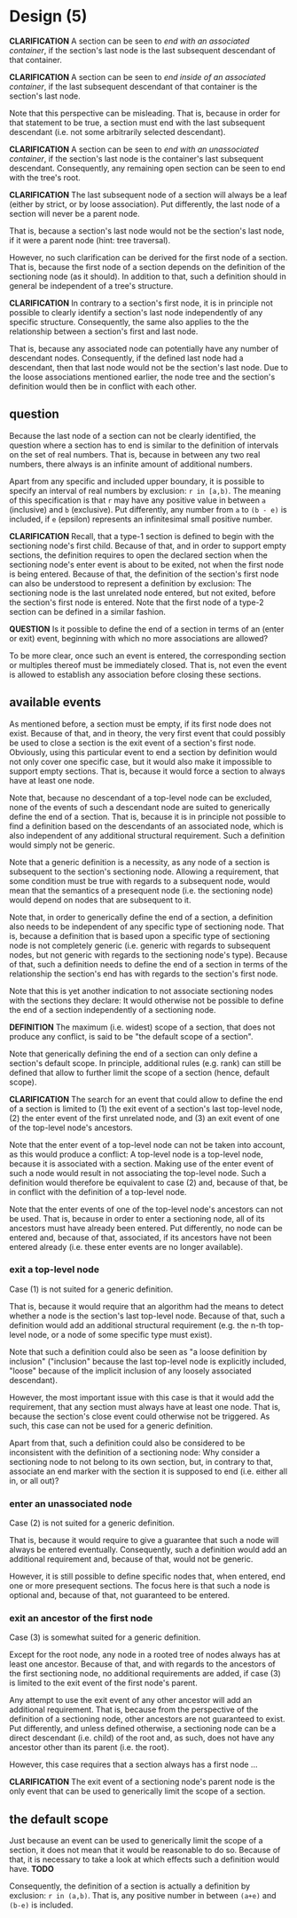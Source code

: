
<!-- ======================================================================= -->
# Design (5)

**CLARIFICATION**
A section can be seen to *end with an associated container*, if the
section's last node is the last subsequent descendant of that container.

**CLARIFICATION**
A section can be seen to *end inside of an associated container*, if the
last subsequent descendant of that container is the section's last node.

Note that this perspective can be misleading. That is, because in order
for that statement to be true, a section must end with the last subsequent
descendant (i.e. not some arbitrarily selected descendant).

**CLARIFICATION**
A section can be seen to *end with an unassociated container*, if the section's
last node is the container's last subsequent descendant. Consequently, any
remaining open section can be seen to end with the tree's root.

**CLARIFICATION**
The last subsequent node of a section will always be a leaf (either by strict,
or by loose association). Put differently, the last node of a section will
never be a parent node.

That is, because a section's last node would not be the section's last node,
if it were a parent node (hint: tree traversal).

However, no such clarification can be derived for the first node of a section.
That is, because the first node of a section depends on the definition of the
sectioning node (as it should). In addition to that, such a definition should
in general be independent of a tree's structure.

**CLARIFICATION**
In contrary to a section's first node, it is in principle not possible to
clearly identify a section's last node independently of any specific structure.
Consequently, the same also applies to the the relationship between a section's
first and last node.

That is, because any associated node can potentially have any number of
descendant nodes. Consequently, if the defined last node had a descendant,
then that last node would not be the section's last node. Due to the loose
associations mentioned earlier, the node tree and the section's definition
would then be in conflict with each other.

<!-- ======================================================================= -->
## question

Because the last node of a section can not be clearly identified, the question
where a section has to end is similar to the definition of intervals on the set
of real numbers. That is, because in between any two real numbers, there always
is an infinite amount of additional numbers.

Apart from any specific and included upper boundary, it is possible to specify
an interval of real numbers by exclusion: `r in [a,b)`. The meaning of this
specification is that `r` may have any positive value in between `a` (inclusive)
and `b` (exclusive). Put differently, any number from `a` to `(b - e)` is
included, if `e` (epsilon) represents an infinitesimal small positive number.

**CLARIFICATION**
Recall, that a type-1 section is defined to begin with the sectioning node's
first child. Because of that, and in order to support empty sections, the
definition requires to open the declared section when the sectioning node's
enter event is about to be exited, not when the first node is being entered.
Because of that, the definition of the section's first node can also be
understood to represent a definition by exclusion: The sectioning node is
the last unrelated node entered, but not exited, before the section's first
node is entered. Note that the first node of a type-2 section can be defined
in a similar fashion.

**QUESTION**
Is it possible to define the end of a section in terms of an (enter or exit)
event, beginning with which no more associations are allowed?

To be more clear, once such an event is entered, the corresponding section or
multiples thereof must be immediately closed. That is, not even the event is
allowed to establish any association before closing these sections.

<!-- ======================================================================= -->
## available events

As mentioned before, a section must be empty, if its first node does not exist.
Because of that, and in theory, the very first event that could possibly be used
to close a section is the exit event of a section's first node. Obviously, using
this particular event to end a section by definition would not only cover one
specific case, but it would also make it impossible to support empty sections.
That is, because it would force a section to always have at least one node.

Note that, because no descendant of a top-level node can be excluded, none
of the events of such a descendant node are suited to generically define the
end of a section. That is, because it is in principle not possible to find a
definition based on the descendants of an associated node, which is also
independent of any additional structural requirement. Such a definition would
simply not be generic.

Note that a generic definition is a necessity, as any node of a section is
subsequent to the section's sectioning node. Allowing a requirement, that some
condition must be true with regards to a subsequent node, would mean that the
semantics of a presequent node (i.e. the sectioning node) would depend on nodes
that are subsequent to it.

Note that, in order to generically define the end of a section, a definition
also needs to be independent of any specific type of sectioning node. That is,
because a definition that is based upon a specific type of sectioning node is
not completely generic (i.e. generic with regards to subsequent nodes, but not
generic with regards to the sectioning node's type). Because of that,  such a
definition needs to define the end of a section in terms of the relationship
the section's end has with regards to the section's first node.

Note that this is yet another indication to not associate sectioning nodes with
the sections they declare: It would otherwise not be possible to define the end
of a section independently of a sectioning node.

**DEFINITION**
The maximum (i.e. widest) scope of a section, that does not produce any
conflict, is said to be "the default scope of a section".

Note that generically defining the end of a section can only define a section's
default scope. In principle, additional rules (e.g. rank) can still be defined
that allow to further limit the scope of a section (hence, default scope).

**CLARIFICATION**
The search for an event that could allow to define the end of a section is
limited to (1) the exit event of a section's last top-level node, (2) the enter
event of the first unrelated node, and (3) an exit event of one of the top-level
node's ancestors.

Note that the enter event of a top-level node can not be taken into account, as
this would produce a conflict: A top-level node is a top-level node, because it
is associated with a section. Making use of the enter event of such a node would
result in not associating the top-level node. Such a definition would therefore
be equivalent to case (2) and, because of that, be in conflict with the
definition of a top-level node.

Note that the enter events of one of the top-level node's ancestors can not be
used. That is, because in order to enter a sectioning node, all of its ancestors
must have already been entered. Put differently, no node can be entered and,
because of that, associated, if its ancestors have not been entered already
(i.e. these enter events are no longer available).

### exit a top-level node

Case (1) is not suited for a generic definition.

That is, because it would require that an algorithm had the means to detect
whether a node is the section's last top-level node. Because of that, such a
definition would add an additional structural requirement (e.g. the n-th
top-level node, or a node of some specific type must exist).

Note that such a definition could also be seen as "a loose definition by
inclusion" ("inclusion" because the last top-level node is explicitly included,
"loose" because of the implicit inclusion of any loosely associated descendant).

However, the most important issue with this case is that it would add the
requirement, that any section must always have at least one node. That is,
because the section's close event could otherwise not be triggered. As such,
this case can not be used for a generic definition.

Apart from that, such a definition could also be considered to be inconsistent
with the definition of a sectioning node: Why consider a sectioning node to not
belong to its own section, but, in contrary to that, associate an end marker
with the section it is supposed to end (i.e. either all in, or all out)?

### enter an unassociated node

Case (2) is not suited for a generic definition.

That is, because it would require to give a guarantee that such a node will
always be entered eventually. Consequently, such a definition would add an
additional requirement and, because of that, would not be generic.

However, it is still possible to define specific nodes that, when entered,
end one or more presequent sections. The focus here is that such a node is
optional and, because of that, not guaranteed to be entered.

### exit an ancestor of the first node

Case (3) is somewhat suited for a generic definition.

Except for the root node, any node in a rooted tree of nodes always has at
least one ancestor. Because of that, and with regards to the ancestors of
the first sectioning node, no additional requirements are added, if case
(3) is limited to the exit event of the first node's parent.

Any attempt to use the exit event of any other ancestor will add an additional
requirement. That is, because from the perspective of the definition of a
sectioning node, other ancestors are not guaranteed to exist. Put differently,
and unless defined otherwise, a sectioning node can be a direct descendant
(i.e. child) of the root and, as such, does not have any ancestor other than
its parent (i.e. the root).

However, this case requires that a section always has a first node ...

**CLARIFICATION**
The exit event of a sectioning node's parent node is the only event that
can be used to generically limit the scope of a section.

<!-- ======================================================================= -->
## the default scope

Just because an event can be used to generically limit the scope of a section,
it does not mean that it would be reasonable to do so. Because of that, it is
necessary to take a look at which effects such a definition would have. **TODO**

Consequently, the definition of a section is actually a definition by exclusion:
`r in (a,b)`. That is, any positive number in between `(a+e)` and `(b-e)` is
included.
